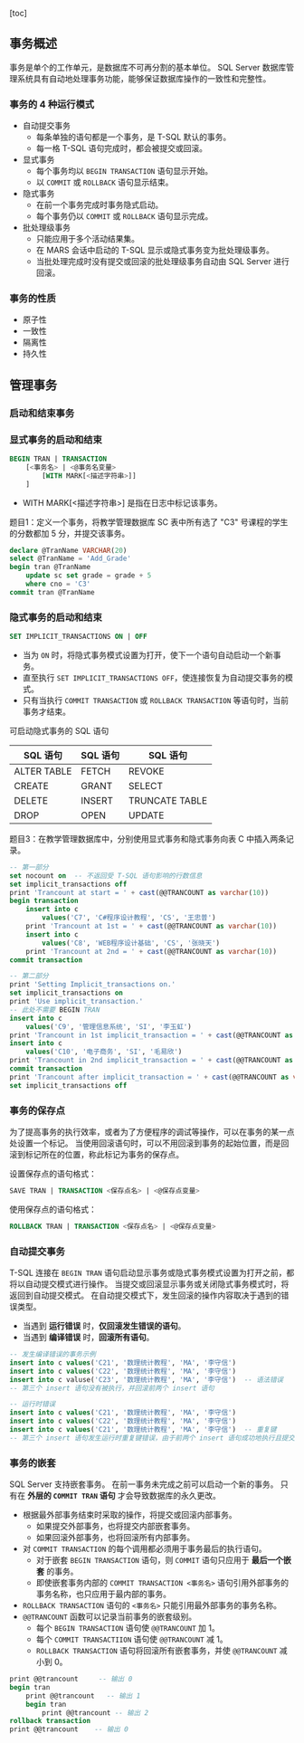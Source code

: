 [toc]

## 事务概述

事务是单个的工作单元，是数据库不可再分割的基本单位。
SQL Server 数据库管理系统具有自动地处理事务功能，能够保证数据库操作的一致性和完整性。

### 事务的 4 种运行模式

- 自动提交事务
	- 每条单独的语句都是一个事务，是 T-SQL 默认的事务。
	- 每一格 T-SQL 语句完成时，都会被提交或回滚。
- 显式事务
	- 每个事务均以 `BEGIN TRANSACTION` 语句显示开始。
	- 以 `COMMIT` 或 `ROLLBACK` 语句显示结束。
- 隐式事务
	- 在前一个事务完成时事务隐式启动。
	- 每个事务仍以 `COMMIT` 或 `ROLLBACK` 语句显示完成。
- 批处理级事务
	- 只能应用于多个活动结果集。
	- 在 MARS 会话中启动的 T-SQL 显示或隐式事务变为批处理级事务。
	- 当批处理完成时没有提交或回滚的批处理级事务自动由 SQL Server 进行回滚。

### 事务的性质

- 原子性
- 一致性
- 隔离性
- 持久性

## 管理事务

### 启动和结束事务

### 显式事务的启动和结束

```sql
BEGIN TRAN | TRANSACTION
	[<事务名> | <@事务名变量>
		[WITH MARK[<描述字符串>]]
	]
```

- WITH MARK[<描述字符串>] 是指在日志中标记该事务。

题目1：定义一个事务，将教学管理数据库 SC 表中所有选了 "C3" 号课程的学生的分数都加 5 分，并提交该事务。

```sql
declare @TranName VARCHAR(20)
select @TranName = 'Add_Grade'
begin tran @TranName
	update sc set grade = grade + 5
	where cno = 'C3'
commit tran @TranName
```

### 隐式事务的启动和结束

```sql
SET IMPLICIT_TRANSACTIONS ON | OFF
```

- 当为 `ON` 时，将隐式事务模式设置为打开，使下一个语句自动启动一个新事务。
- 直至执行 `SET IMPLICIT_TRANSACTIONS OFF`，使连接恢复为自动提交事务的模式。
- 只有当执行 `COMMIT TRANSACTION` 或 `ROLLBACK TRANSACTION` 等语句时，当前事务才结束。

可启动隐式事务的 SQL 语句

|SQL 语句|SQL 语句|SQL 语句|
|-|-|-|
|ALTER TABLE|FETCH|REVOKE|
|CREATE|GRANT|SELECT|
|DELETE|INSERT|TRUNCATE TABLE|
|DROP|OPEN|UPDATE|

题目3：在教学管理数据库中，分别使用显式事务和隐式事务向表 C 中插入两条记录。

```sql
-- 第一部分
set nocount on  -- 不返回受 T-SQL 语句影响的行数信息
set implicit_transactions off
print 'Trancount at start = ' + cast(@@TRANCOUNT as varchar(10))
begin transaction
	insert into c
		values('C7', 'C#程序设计教程', 'CS', '王忠普')
	print 'Trancount at 1st = ' + cast(@@TRANCOUNT as varchar(10))
	insert into c
		values('C8', 'WEB程序设计基础', 'CS', '张晓天')
	print 'Trancount at 2nd = ' + cast(@@TRANCOUNT as varchar(10))
commit transaction

-- 第二部分
print 'Setting Implicit_transactions on.'
set implicit_transactions on
print 'Use implicit_transaction.'
-- 此处不需要 BEGIN TRAN
insert into c
	values('C9', '管理信息系统', 'SI', '李玉虹')
print 'Trancount in 1st implicit_transaction = ' + cast(@@TRANCOUNT as varchar(10))
insert into c
	values('C10', '电子商务', 'SI', '毛易欣')
print 'Trancount in 2nd implicit_transaction = ' + cast(@@TRANCOUNT as varchar(10))
commit transaction
print 'Trancount after implicit_transaction = ' + cast(@@TRANCOUNT as varchar(10))
set implicit_transactions off
```

### 事务的保存点

为了提高事务的执行效率，或者为了方便程序的调试等操作，可以在事务的某一点处设置一个标记。
当使用回滚语句时，可以不用回滚到事务的起始位置，而是回滚到标记所在的位置，称此标记为事务的保存点。

设置保存点的语句格式：

```sql
SAVE TRAN | TRANSACTION <保存点名> | <@保存点变量>
```

使用保存点的语句格式：

```sql
ROLLBACK TRAN | TRANSACTION <保存点名> | <@保存点变量>
```

### 自动提交事务

T-SQL 连接在 `BEGIN TRAN` 语句启动显示事务或隐式事务模式设置为打开之前，都将以自动提交模式进行操作。
当提交或回滚显示事务或关闭隐式事务模式时，将返回到自动提交模式。
在自动提交模式下，发生回滚的操作内容取决于遇到的错误类型。

- 当遇到 **运行错误** 时，**仅回滚发生错误的语句**。
- 当遇到 **编译错误** 时，**回滚所有语句**。

```sql
-- 发生编译错误的事务示例
insert into c values('C21', '数理统计教程', 'MA', '李守信')
insert into c values('C22', '数理统计教程', 'MA', '李守信')
insert into c valuse('C23', '数理统计教程', 'MA', '李守信')  -- 语法错误
-- 第三个 insert 语句没有被执行，并回滚前两个 insert 语句

-- 运行时错误
insert into c values('C21', '数理统计教程', 'MA', '李守信')
insert into c values('C22', '数理统计教程', 'MA', '李守信')
insert into c values('C21', '数理统计教程', 'MA', '李守信')  -- 重复键
-- 第三个 insert 语句发生运行时重复键错误，由于前两个 insert 语句成功地执行且提交，因此被保留下来。
```

### 事务的嵌套

SQL Server 支持嵌套事务。
在前一事务未完成之前可以启动一个新的事务。
只有在 **外层的 `COMMIT TRAN` 语句** 才会导致数据库的永久更改。

- 根据最外部事务结束时采取的操作，将提交或回滚内部事务。
	- 如果提交外部事务，也将提交内部嵌套事务。
	- 如果回滚外部事务，也将回滚所有内部事务。
- 对 `COMMIT TRANSACTION` 的每个调用都必须用于事务最后的执行语句。
	- 对于嵌套 `BEGIN TRANSACTION` 语句，则 `COMMIT` 语句只应用于 **最后一个嵌套** 的事务。
	- 即使嵌套事务内部的 `COMMIT TRANSACTION <事务名>` 语句引用外部事务的事务名称，也只应用于最内部的事务。
- `ROLLBACK TRANSACTION` 语句的 `<事务名>` 只能引用最外部事务的事务名称。
- `@@TRANCOUNT` 函数可以记录当前事务的嵌套级别。
	- 每个 `BEGIN TRANSACTION` 语句使 `@@TRANCOUNT` 加 1。
	- 每个 `COMMIT TRANSACTIION` 语句使 `@@TRANCOUNT` 减 1。
	- `ROLLBACK TRANSACTION` 语句将回滚所有嵌套事务，并使 `@@TRANCOUNT` 减小到 0。

```sql
print @@trancount     -- 输出 0
begin tran
	print @@trancount   -- 输出 1
	begin tran
		print @@trancount -- 输出 2
rollback transaction
print @@trancount    -- 输出 0
```
